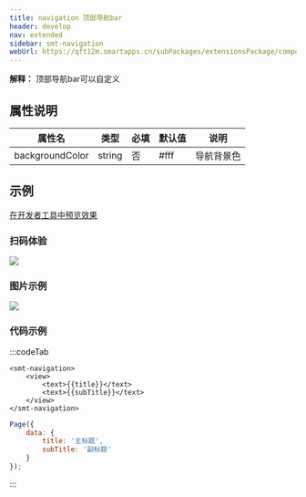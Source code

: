 ```yaml
---
title: navigation 顶部导航bar
header: develop
nav: extended
sidebar: smt-navigation
webUrl: https://qft12m.smartapps.cn/subPackages/extensionsPackage/component/pages/smt-navigation/smt-navigation
---
```


**解释：** 顶部导航bar可以自定义

##  属性说明 

|属性名 | 类型 | 必填 | 默认值 |说明 |
|---|---|---|---|---|
|backgroundColor |string |否|#fff|导航背景色|

## 示例

<a href="swanide://fragment/3be4d7bcac11266b9481dd018449a7271577692166749" title="在开发者工具中预览效果" target="_self">在开发者工具中预览效果</a>

### 扫码体验

<img src="https://b.bdstatic.com/miniapp/assets/images/doc_demo/smt-navigation.png"  class="demo-qrcode-image" />

###  图片示例 

<div class="m-doc-custom-examples">
    <div class="m-doc-custom-examples-correct">
        <img src="https://b.bdstatic.com/miniapp/images/smt-navigation.gif">
    </div>  
</div>

###  代码示例

 

:::codeTab
```swan
<smt-navigation>
    <view>
        <text>{{title}}</text>
        <text>{{subTitle}}</text>
    </view>
</smt-navigation>
```

 

```js
Page({
    data: {
        title: '主标题',
        subTitle: '副标题'
    }
});
```
:::





